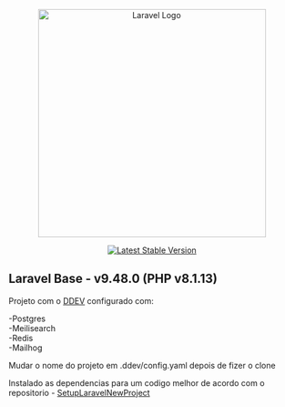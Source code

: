 <p align="center"><a href="https://laravel.com" target="_blank"><img src="https://raw.githubusercontent.com/laravel/art/master/logo-lockup/5%20SVG/2%20CMYK/1%20Full%20Color/laravel-logolockup-cmyk-red.svg" width="400" alt="Laravel Logo"></a></p>

<p align="center">
<a href="https://packagist.org/packages/laravel/framework"><img src="https://img.shields.io/packagist/v/laravel/framework" alt="Latest Stable Version"></a>
</p>

## Laravel Base - v9.48.0 (PHP v8.1.13)

Projeto com o <a href="https://ddev.readthedocs.io/en/latest/" target="_blank">DDEV</a> configurado com:

 -Postgres</br>
 -Meilisearch</br>
 -Redis</br>
 -Mailhog</br>

Mudar o nome do projeto em .ddev/config.yaml depois de fizer o clone

Instalado as dependencias para um codigo melhor de acordo com o repositorio - <a href="https://github.com/ErasmoDev/setupLaravelNewProject" target="_blank">SetupLaravelNewProject</a>
